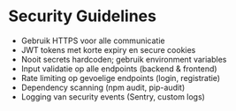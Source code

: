 # Security Guidelines

- Gebruik HTTPS voor alle communicatie
- JWT tokens met korte expiry en secure cookies
- Nooit secrets hardcoden; gebruik environment variables
- Input validatie op alle endpoints (backend & frontend)
- Rate limiting op gevoelige endpoints (login, registratie)
- Dependency scanning (npm audit, pip-audit)
- Logging van security events (Sentry, custom logs)
